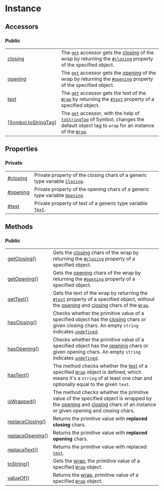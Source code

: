 # Instance

## Accessors

### Public

|                                                           |                                                                                                                                                                                                                                                                                                                                                |
| --------------------------------------------------------- | ---------------------------------------------------------------------------------------------------------------------------------------------------------------------------------------------------------------------------------------------------------------------------------------------------------------------------------------------- |
| [closing](accessors/closing.md)                           | The [`get`](https://developer.mozilla.org/en-US/docs/Web/JavaScript/Reference/Functions/get) accessor gets the [closing](../../library/basic-concepts.md#closing) of the wrap by returning the [`#closing`](properties/#closing-closing) property of the specified object.                                                                     |
| [opening](accessors/opening.md)                           | The [`get`](https://developer.mozilla.org/en-US/docs/Web/JavaScript/Reference/Functions/get) accessor gets the [opening](../../library/basic-concepts.md#opening) of the wrap by returning the [`#opening`](properties/#opening-opening) property of the specified object.                                                                     |
| [text](accessors/text.md)                                 | The [`get`](https://developer.mozilla.org/en-US/docs/Web/JavaScript/Reference/Functions/get) accessor gets the text of the [`Wrap`](../wrap.md) by returning the [`#text`](properties/#text-text) property of a specified object.                                                                                                              |
| [\[Symbol.toStringTag\]](accessors/symbol.tostringtag.md) | The [`get`](https://developer.mozilla.org/en-US/docs/Web/JavaScript/Reference/Functions/get) accessor, with the help of [`toStringTag`](https://developer.mozilla.org/en-US/docs/Web/JavaScript/Reference/Global\_Objects/Symbol/toStringTag) of Symbol, changes the default object tag to `wrap` for an instance of the [`Wrap`](../wrap.md). |

## Properties

### Private

|                                   |                                                                                                                                    |
| --------------------------------- | ---------------------------------------------------------------------------------------------------------------------------------- |
| [#closing](properties/closing.md) | Private property of the closing chars of a generic type variable [`Closing`](../generic-type-variables.md#wrap-closing).           |
| [#opening](properties/opening.md) | Private property of the opening chars of a generic type variable [`Opening`](../generic-type-variables.md#wrap-opening).           |
| [#text](properties/text.md)       | Private property of text of a generic type variable [`Text`](../generic-type-variables.md#wrap-less-than...-text-...greater-than). |

## Methods

### Public

|                                               |                                                                                                                                                                                                                                                                                     |
| --------------------------------------------- | ----------------------------------------------------------------------------------------------------------------------------------------------------------------------------------------------------------------------------------------------------------------------------------- |
| [getClosing()](methods/getclosing.md)         | Gets the [closing](../../library/basic-concepts.md#closing) chars of the wrap by returning the [`#closing`](properties/#closing-closing) property of a specified object.                                                                                                            |
| [getOpening()](methods/getopening.md)         | Gets the [opening](../../library/basic-concepts.md#opening) chars of the wrap by returning the [`#opening`](properties/#opening-opening) property of a specified object.                                                                                                            |
| [getText()](methods/gettext.md)               | Gets the text of the wrap by returning the [`#text`](properties/#text-text) property of a specified object, without the [opening](accessors/#wrap.prototype.opening) and [closing](accessors/#wrap.prototype.closing) chars of the [`Wrap`](../wrap.md).                            |
| [hasClosing()](methods/hasclosing.md)         | Checks whether the primitive value of a specified object has the [closing](accessors/#wrap.prototype.closing) chars or given closing chars. An empty `string` indicates [`undefined`](https://developer.mozilla.org/en-US/docs/Web/JavaScript/Reference/Global\_Objects/undefined). |
| [hasOpening()](methods/hasopening.md)         | Checks whether the primitive value of a specified object has the [opening](accessors/#wrap.prototype.opening) chars or given opening chars. An empty `string` indicates [`undefined`](https://developer.mozilla.org/en-US/docs/Web/JavaScript/Reference/Global\_Objects/undefined). |
| [hasText()](methods/hastext.md)               | The method checks whether the [text](accessors/#wrap.prototype.text) of a specified [`Wrap`](../wrap.md) object is defined, which means it's a `string` of at least one char and optionally equal to the given `text`.                                                              |
| [isWrapped()](methods/iswrapped.md)           | The method checks whether the primitive value of the specified object is wrapped by the [opening](accessors/#wrap.prototype.opening) and [closing](accessors/#wrap.prototype.closing) chars of an instance or given opening and closing chars.                                      |
| [replaceClosing()](methods/replaceclosing.md) | Returns the primitive value with **replaced** **closing** chars.                                                                                                                                                                                                                    |
| [replaceOpening()](methods/replaceopening.md) | Returns the primitive value with **replaced** **opening** chars.                                                                                                                                                                                                                    |
| [replaceText()](methods/replacetext.md)       | Returns the primitive value with replaced [`text`](accessors/text.md).                                                                                                                                                                                                              |
| [toString()](methods/tostring.md)             | Gets the [wrap](../../library/basic-concepts.md#wrap), the primitive value of a specified [`Wrap`](../wrap.md) object.                                                                                                                                                              |
| [valueOf()](methods/valueof.md)               | Returns the [wrap](../../library/basic-concepts.md#wrap), primitive value of a specified [`Wrap`](../wrap.md) object.                                                                                                                                                               |
